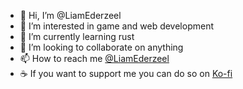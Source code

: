 - 👋 Hi, I’m @LiamEderzeel
- 👀 I’m interested in game and web development
- 🌱 I’m currently learning rust
- 💞️ I’m looking to collaborate on anything
- 📫 How to reach me [@LiamEderzeel](https://twitter.com/LiamEderzeel)
- ☕ If you want to support me you can do so on [Ko-fi](https://ko-fi.com/liamederzeel)

<!---
LiamEderzeel/LiamEderzeel is a ✨ special ✨ repository because its `README.md` (this file) appears on your GitHub profile.
You can click the Preview link to take a look at your changes.
--->
